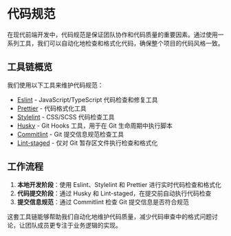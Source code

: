 # 代码规范

在现代前端开发中，代码规范是保证团队协作和代码质量的重要因素。通过使用一系列工具，我们可以自动化地检查和格式化代码，确保整个项目的代码风格一致。

## 工具链概览

我们使用以下工具来维护代码规范：

- [Eslint](/article/code-standard/eslint) - JavaScript/TypeScript 代码检查和修复工具
- [Prettier](/article/code-standard/prettier) - 代码格式化工具
- [Stylelint](/article/code-standard/stylelint) - CSS/SCSS 代码检查工具
- [Husky](/article/code-standard/husky) - Git Hooks 工具，用于在 Git 生命周期中执行脚本
- [Commitlint](/article/code-standard/commitlint) - Git 提交信息规范检查工具
- [Lint-staged](/article/code-standard/lint-staged) - 仅对 Git 暂存区文件执行检查和格式化

## 工作流程

1. **本地开发阶段**：使用 Eslint、Stylelint 和 Prettier 进行实时代码检查和格式化
2. **代码提交阶段**：通过 Husky 和 Lint-staged，在提交前自动执行代码检查
3. **提交信息规范**：通过 Commitlint 检查 Git 提交信息是否符合规范

这套工具链能够帮助我们自动化地维护代码质量，减少代码审查中的格式问题讨论，让团队成员更专注于业务逻辑的实现。
